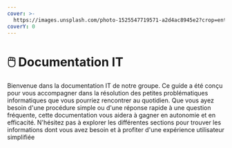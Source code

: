 ```yaml
---
cover: >-
  https://images.unsplash.com/photo-1525547719571-a2d4ac8945e2?crop=entropy&cs=srgb&fm=jpg&ixid=M3wxOTcwMjR8MHwxfHNlYXJjaHw3fHxjb21wdXRlcnxlbnwwfHx8fDE3MjMxOTA3MzR8MA&ixlib=rb-4.0.3&q=85
coverY: 0
---
```


# 🖱️ Documentation IT

Bienvenue dans la documentation IT de notre groupe. Ce guide a été conçu pour vous accompagner dans la résolution des petites problématiques informatiques que vous pourriez rencontrer au quotidien. Que vous ayez besoin d'une procédure simple ou d'une réponse rapide à une question fréquente, cette documentation vous aidera à gagner en autonomie et en efficacité. N'hésitez pas à explorer les différentes sections pour trouver les informations dont vous avez besoin et à profiter d'une expérience utilisateur simplifiée
